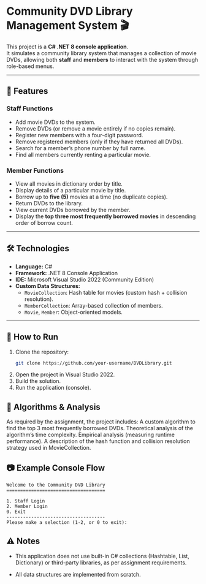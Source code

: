 # Community DVD Library Management System 🎬

This project is a **C# .NET 8 console application**.  
It simulates a community library system that manages a collection of movie DVDs, allowing both **staff** and **members** to interact with the system through role-based menus.

---

## 📌 Features

### Staff Functions
- Add movie DVDs to the system.  
- Remove DVDs (or remove a movie entirely if no copies remain).  
- Register new members with a four-digit password.  
- Remove registered members (only if they have returned all DVDs).  
- Search for a member’s phone number by full name.  
- Find all members currently renting a particular movie.  

### Member Functions
- View all movies in dictionary order by title.  
- Display details of a particular movie by title.  
- Borrow up to **five (5)** movies at a time (no duplicate copies).  
- Return DVDs to the library.  
- View current DVDs borrowed by the member.  
- Display the **top three most frequently borrowed movies** in descending order of borrow count.  

---

## 🛠️ Technologies
- **Language:** C#  
- **Framework:** .NET 8 Console Application  
- **IDE:** Microsoft Visual Studio 2022 (Community Edition)  
- **Custom Data Structures:**  
  - `MovieCollection`: Hash table for movies (custom hash + collision resolution).  
  - `MemberCollection`: Array-based collection of members.  
  - `Movie`, `Member`: Object-oriented models.  

---

## 🚀 How to Run
1. Clone the repository:
   ```bash
   git clone https://github.com/your-username/DVDLibrary.git

2. Open the project in Visual Studio 2022.
3. Build the solution.
4. Run the application (console).

## 📖 Algorithms & Analysis
As required by the assignment, the project includes:
A custom algorithm to find the top 3 most frequently borrowed DVDs.
Theoretical analysis of the algorithm’s time complexity.
Empirical analysis (measuring runtime performance).
A description of the hash function and collision resolution strategy used in MovieCollection.

## 📷 Example Console Flow
```
Welcome to the Community DVD Library
====================================

1. Staff Login
2. Member Login
0. Exit
------------------------------------
Please make a selection (1-2, or 0 to exit): 
```

## ⚠️ Notes

- This application does not use built-in C# collections (Hashtable, List, Dictionary) or third-party libraries, as per assignment requirements.

- All data structures are implemented from scratch.
